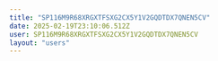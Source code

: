 ```yaml
---
title: "SP116M9R68XRGXTFSXG2CX5Y1V2GQDTDX7QNEN5CV"
date: 2025-02-19T23:10:06.512Z
user: SP116M9R68XRGXTFSXG2CX5Y1V2GQDTDX7QNEN5CV
layout: "users"
---
```

    